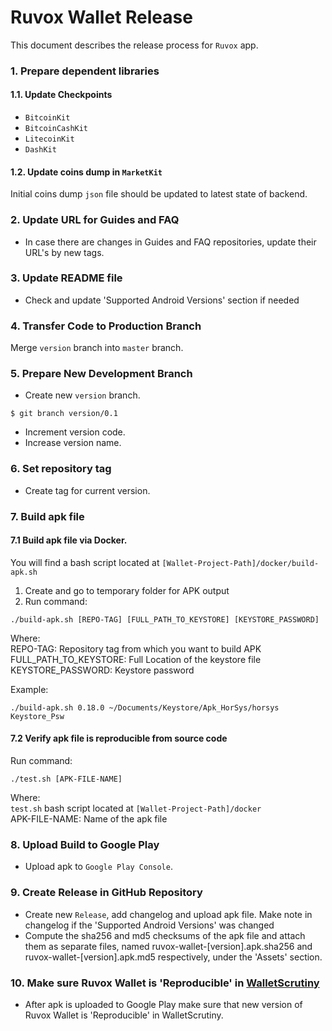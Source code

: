 # Ruvox Wallet Release

This document describes the release process for `Ruvox` app.

### 1. Prepare dependent libraries

#### 1.1. Update Checkpoints

* `BitcoinKit`
* `BitcoinCashKit`
* `LitecoinKit`
* `DashKit`

#### 1.2. Update coins dump in `MarketKit`

Initial coins dump `json` file should be updated to latest state of backend.

### 2. Update URL for Guides and FAQ

* In case there are changes in Guides and FAQ repositories, update their URL's by new tags.

### 3. Update README file

* Check and update 'Supported Android Versions' section if needed

### 4. Transfer Code to Production Branch

Merge `version` branch into `master` branch.

### 5. Prepare New Development Branch

* Create new `version` branch.

```
$ git branch version/0.1
```

* Increment version code.
* Increase version name.

### 6. Set repository tag

* Create tag for current version.

### 7. Build apk file

#### 7.1 Build apk file via Docker.

You will find a bash script located at `[Wallet-Project-Path]/docker/build-apk.sh`
1. Create and go to temporary folder for APK output
2. Run command:
```
./build-apk.sh [REPO-TAG] [FULL_PATH_TO_KEYSTORE] [KEYSTORE_PASSWORD]
```
Where:<br>
REPO-TAG: Repository tag from which you want to build APK<br>
FULL_PATH_TO_KEYSTORE: Full Location of the keystore file<br>
KEYSTORE_PASSWORD: Keystore password<br>

Example:
```
./build-apk.sh 0.18.0 ~/Documents/Keystore/Apk_HorSys/horsys Keystore_Psw
```

#### 7.2 Verify apk file is reproducible from source code

Run command:

```
./test.sh [APK-FILE-NAME]
```
Where:<br>
`test.sh` bash script located at `[Wallet-Project-Path]/docker`<br>
APK-FILE-NAME: Name of the apk file<br>

### 8. Upload Build to Google Play

* Upload apk to `Google Play Console`.

### 9. Create Release in GitHub Repository

* Create new `Release`, add changelog and upload apk file. Make note in changelog if the 'Supported Android Versions' was changed
* Compute the sha256 and md5 checksums of the apk file and attach them as separate files, named ruvox-wallet-[version].apk.sha256 and ruvox-wallet-[version].apk.md5 respectively, under the 'Assets' section.

### 10. Make sure Ruvox Wallet is 'Reproducible' in [WalletScrutiny](https://walletscrutiny.com/android/io.horizontalsystems.bankwallet/)

* After apk is uploaded to Google Play make sure that new version of Ruvox Wallet is 'Reproducible' in WalletScrutiny.